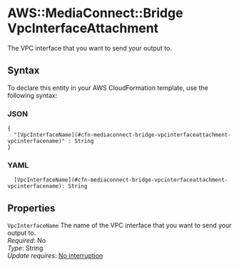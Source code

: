 # AWS::MediaConnect::Bridge VpcInterfaceAttachment<a name="aws-properties-mediaconnect-bridge-vpcinterfaceattachment"></a>

The VPC interface that you want to send your output to\.

## Syntax<a name="aws-properties-mediaconnect-bridge-vpcinterfaceattachment-syntax"></a>

To declare this entity in your AWS CloudFormation template, use the following syntax:

### JSON<a name="aws-properties-mediaconnect-bridge-vpcinterfaceattachment-syntax.json"></a>

```
{
  "[VpcInterfaceName](#cfn-mediaconnect-bridge-vpcinterfaceattachment-vpcinterfacename)" : String
}
```

### YAML<a name="aws-properties-mediaconnect-bridge-vpcinterfaceattachment-syntax.yaml"></a>

```
  [VpcInterfaceName](#cfn-mediaconnect-bridge-vpcinterfaceattachment-vpcinterfacename): String
```

## Properties<a name="aws-properties-mediaconnect-bridge-vpcinterfaceattachment-properties"></a>

`VpcInterfaceName`  <a name="cfn-mediaconnect-bridge-vpcinterfaceattachment-vpcinterfacename"></a>
The name of the VPC interface that you want to send your output to\.  
*Required*: No  
*Type*: String  
*Update requires*: [No interruption](https://docs.aws.amazon.com/AWSCloudFormation/latest/UserGuide/using-cfn-updating-stacks-update-behaviors.html#update-no-interrupt)